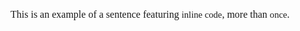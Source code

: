 <span
style="font-size:12pt;font-family:&quot;Cambria&quot;;font-weight:400">This
is an example of a sentence featuring </span><span
style="font-size:11pt;font-family:&quot;Consolas&quot;;font-weight:400">inline
code</span><span
style="font-size:12pt;font-family:&quot;Cambria&quot;;font-weight:400">,
more than </span><span
style="font-size:11pt;font-family:&quot;Consolas&quot;;font-weight:400">once</span><span
style="font-size:12pt;font-family:&quot;Cambria&quot;;font-weight:400">.</span>
